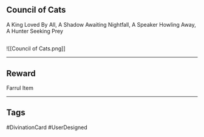 ## Council of Cats
A King Loved By All,
A Shadow Awaiting Nightfall,
A Speaker Howling Away,
A Hunter Seeking Prey
## 
![[Council of Cats.png]]

---
## Reward
Farrul Item

---
## Tags
#DivinationCard
#UserDesigned